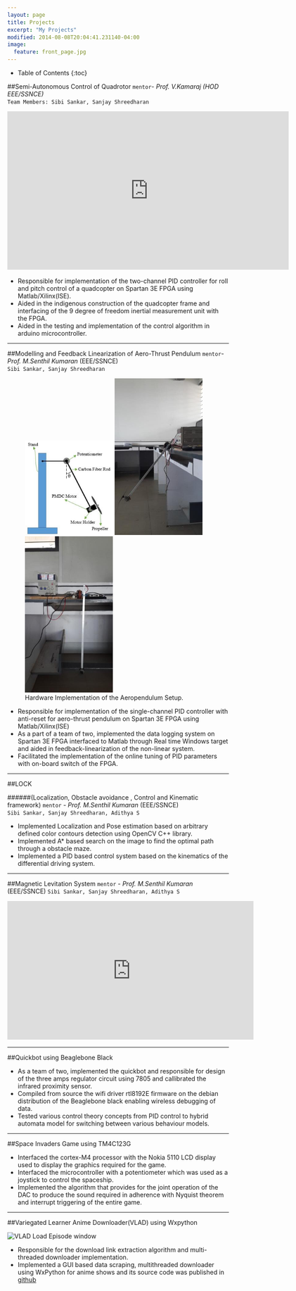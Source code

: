 ```yaml
---
layout: page
title: Projects
excerpt: "My Projects"
modified: 2014-08-08T20:04:41.231140-04:00
image:
  feature: front_page.jpg
---
```

* Table of Contents
{:toc}

##Semi-Autonomous Control of Quadrotor
`mentor`- *Prof. V.Kamaraj (HOD EEE/SSNCE)* <br/>
`Team Members: Sibi Sankar, Sanjay Shreedharan`

<iframe width="640" height="360" src="https://www.youtube.com/embed/Ulz9EfYzbyA" frameborder="0" allowfullscreen></iframe>

* Responsible for implementation of the two-channel PID controller for roll and pitch control of a quadcopter
on Spartan 3E FPGA using Matlab/Xilinx(ISE).
* Aided in the indigenous construction of the quadcopter frame and interfacing of the 9 degree of freedom
inertial measurement unit with the FPGA.
* Aided in the testing and implementation of the control algorithm in arduino microcontroller.
 
---

##Modelling and Feedback Linearization of Aero-Thrust Pendulum
`mentor`- *Prof. M.Senthil Kumaran* (EEE/SSNCE)<br/>
`Sibi Sankar, Sanjay Shreedharan`

<figure class="side">
	<img src="/images/aero1.png" alt="image" style="width: 200px;float: centre;">
        <img src="/images/aero2.jpeg" alt="image" style="width: 200px;float: centre;">
	<img src="/images/aero3.jpeg" alt="image" style="width: 200px;float: centre;">
        <figcaption>Hardware Implementation of the Aeropendulum Setup.</figcaption>
</figure>

* Responsible for implementation of the single-channel PID controller with anti-reset for aero-thrust pendulum
on Spartan 3E FPGA using Matlab/Xilinx(ISE)
* As a part of a team of two, implemented the data logging system on Spartan 3E FPGA interfaced to
Matlab through Real time Windows target and aided in feedback-linearization of the non-linear system.
* Facilitated the implementation of the online tuning of PID parameters with on-board switch of the FPGA.

---

##LOCK
 
######(Localization, Obstacle avoidance , Control and Kinematic framework) 
`mentor` - *Prof. M.Senthil Kumaran* (EEE/SSNCE)<br/>
`Sibi Sankar, Sanjay Shreedharan, Adithya S`

* Implemented Localization and Pose estimation based on arbitrary defined color contours detection using
OpenCV C++ library.
* Implemented A* based search on the image to find the optimal path through a obstacle maze.
* Implemented a PID based control system based on the kinematics of the differential driving system.

---

##Magnetic Levitation System
`mentor` - *Prof. M.Senthil Kumaran* (EEE/SSNCE)
`Sibi Sankar, Sanjay Shreedharan, Adithya S`

<iframe width="560" height="315" src="https://www.youtube.com/embed/DL33ijUAX18" frameborder="0" allowfullscreen></iframe>


---

##Quickbot using Beaglebone Black
* As a team of two, implemented the quickbot and responsible for design of the three amps regulator circuit
using 7805 and callibrated the infrared proximity sensor.
* Compiled from source the wifi driver rtl8192E firmware on the debian distribution of the Beaglebone
black enabling wireless debugging of data.
* Tested various control theory concepts from PID control to hybrid automata model for switching between
various behaviour models.

---

##Space Invaders Game using TM4C123G

* Interfaced the cortex-M4 processor with the Nokia 5110 LCD display used to display the graphics required
for the game.
* Interfaced the microcontroller with a potentiometer which was used as a joystick to control the spaceship.
* Implemented the algorithm that provides for the joint operation of the DAC to produce the sound required
in adherence with Nyquist theorem and interrupt triggering of the entire game.

---

##Variegated Learner Anime Downloader(VLAD) using Wxpython

![VLAD Load Episode window](http://i.imgur.com/eeJeeRU.png?1)

* Responsible for the download link extraction algorithm and multi-threaded downloader implementation.
* Implemented a GUI based data scraping, multithreaded downloader using WxPython for anime shows
and its source code was published in [github](https://github.com/QuinAsura/VLAD)

